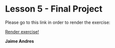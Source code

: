 # Lesson 5 - Final Project

Please go to this link in order to render the exercise:

[Render exercise!](http://github.ekorre.org/2017-Responsive-Web-Design-Fundamentals/Lesson-5/index.html)

**Jaime Andres**
